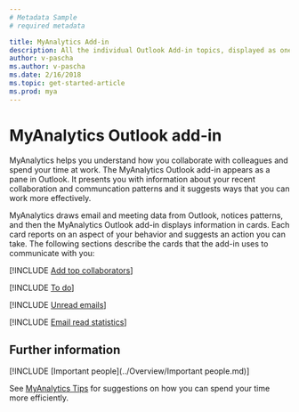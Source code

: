 ```yaml
---
# Metadata Sample
# required metadata

title: MyAnalytics Add-in
description: All the individual Outlook Add-in topics, displayed as one.
author: v-pascha
ms.author: v-pascha
ms.date: 2/16/2018
ms.topic: get-started-article
ms.prod: mya
---
```


# MyAnalytics Outlook add-in

MyAnalytics helps you understand how you collaborate with colleagues and spend your time at work. The MyAnalytics Outlook add-in appears as a pane in Outlook. It presents you with information about your recent collaboration and communcation patterns and it suggests ways that you can work more effectively.

MyAnalytics draws email and meeting data from Outlook, notices patterns, and then the MyAnalytics Outlook add-in displays information in cards. Each card reports on an aspect of your behavior and suggests an action you can take. The following sections describe the cards that the add-in uses to communicate with you:  

[!INCLUDE [Add top collaborators](MyA_Outlook_add_in/MyA_Add_in_Add_top_collab.md)]

[!INCLUDE [To do](MyA_Outlook_add_in/MyA_Add_in_To_do.md)]

[!INCLUDE [Unread emails](MyA_Outlook_add_in/MyA_Add_in_Unread_emails.md)]

[!INCLUDE [Email read statistics](MyA_Outlook_add_in/MyA_Add_in_Email_read_stats.md)]

## Further information

[!INCLUDE [Important people](../Overview/Important people.md)]

See [MyAnalytics Tips](../Overview/Tips.md) for suggestions on how you can spend your time more efficiently. 
